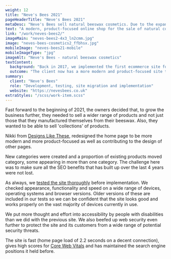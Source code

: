 ```yaml
---
weight: 12
title: "Neve's Bees 2021"
pageHeaderTitle: "Neve's Bees 2021"
metaDesc: "Neve's Bees sell natural beeswax cosmetics. Due to the expansion of the business, a new online shop has been created to sell these products online."
text: "A modern, product-focused online shop for the sale of natural cosmetics. This is a new website that replaces the ecommerce site we developed for Neve's Bees in 2017. The previous site did well for the business and they developed a growing range of loyal customers however, the owners realised that they would need to offer more products to be able to capitalise on their success and expand the business further."
link: "/work/neves-bees2/"
imageMain: "neves-bees2-4x3_ln2cmm.jpg"
image: "neves-bees-cosmetics2_ffbhsx.jpg"
mobileImage: "neves-bees21-mobile"
mobileImageType: "jpg"
imageAlt: "Neve's Bees - natural beeswax cosmetics"
textContent:
  background: "Back in 2017, we implemented the first ecommerce site for Neve's Bees. At that time, Neve's Bees had just started out selling a range of beeswax based cosmetics. Since that time, the business has grown significantly with many more products on offer."
  outcome: "The client now has a more modern and product-focused site that is the platform for further expansion of the business. It is easy to use both for customers and for herself. As before, it is simple for her to add new products, change prices, update stock levels and to publish new articles about her business."
summary:
  client: "Neve's Bees"
  role: "Development, testing, site migration and implementation"
  website: "https://nevesbees.co.uk"
extraStyles: "/scss/work-item.scss"
---
```


Fast forward to the beginning of 2021, the owners decided that, to grow the business further, they needed to sell a wider range of products and not just those that they manufactured themselves from their beeswax. Also, they wanted to be able to sell 'collections' of products.

Nikki from [Designs Like These](https://www.designslikethese.co.uk/), redesigned the home page to be more modern and more product-focused as well as contributing to the design of other pages.

New categories were created and a proportion of existing products moved category, some appearing in more than one category. The challenge here was to make sure all the SEO benefits that has built up over the last 4 years were not lost.

As always, we [tested the site thoroughly](/services/website-creation/web-development-website-testing/) before implementation. We checked appearance, functionality and speed on a wide range of devices, operating systems and browser versions. Older versions of these are included in our tests so we can be confident that the site looks good and works properly on the vast majority of devices currently in use.

We put more thought and effort into accessibility by people with disabilities than we did with the previous site. We also beefed up web security even further to protect the site and its customers from a wide range of potential security threats.

The site is fast (home page load of 2.2 seconds on a decent connection), gives high scores for [Core Web Vitals](https://www.attractmore.uk/blog/google-changes-coming-in-may-2021/) and has maintained the search engine positions it held before.
